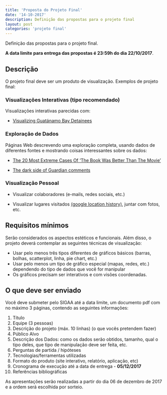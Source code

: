 ```yaml
---
title: 'Proposta do Projeto Final'
date: '14-10-2017'
description: Definição das propostas para o projeto final
layout: post
categories: 'projeto final'
---
```


Definição das propostas para o projeto final.

**A data limite para entrega das propostas é 23:59h do dia 22/10/2017**.

## Descrição
O projeto final deve ser um produto de visualização. Exemplos de projeto final:

### Visualizações Interativas (tipo recomendado)

Visualizações interativas parecidas com:

* [Visualizing Guatánamo Bay Detainees](https://braid.io/tile/guantanamo-bay-detainees)

### Exploração de Dados

Páginas Web descrevendo uma exploração completa, usando dados de diferentes fontes e mostrando coisas interessantes sobre os dados:

* [The 20 Most Extreme Cases Of ‘The Book Was Better Than The Movie’](http://fivethirtyeight.com/features/the-20-most-extreme-cases-of-the-book-was-better-than-the-movie/)

* [The dark side of Guardian comments](https://www.theguardian.com/technology/2016/apr/12/the-dark-side-of-guardian-comments?CMP=share_btn_tw)

### Visualização Pessoal

* Visualizar colaboradores (e-mails, redes sociais, etc.)

* Visualizar lugares visitados [(google location history)](https://www.google.com/maps/timeline), juntar com fotos, etc.

## Requisitos mínimos

Serão considerados os aspectos estéticos e funcionais. Além disso, o projeto deverá contemplar as seguintes técnicas de visualização: 

* Usar pelo menos três tipos diferentes de gráficos básicos (barras, bolhas, scatterplot, linha, pie chart, etc.)
* Usar pelo menos um tipo de gráfico especial (mapas, redes, etc.) dependendo do tipo de dados que você for manipular
* Os gráficos precisam ser interativos e com visões coordenadas.

## O que deve ser enviado

Você deve submeter pelo SIGAA até a data limite, um documento pdf com no máximo 3 páginas, contendo as seguintes informações:

1. Título
2. Equipe (3 pessoas)
3. Descrição do projeto (máx. 10 linhas) (o que vocês pretendem fazer)
4. Público Alvo
5. Descrição dos Dados: como os dados serão obtidos, tamanho, qual o tipo deles, que tipo de manipulação deve ser feita, etc.
6. Perguntas de partida / hipóteses
7. Tecnologias/ferramentas utilizadas
8. Formato do produto (site interativo, relatório, aplicação, etc)
9. Cronograma de execução até a data de entrega - **05/12/2017**
10. Referências bibliográficas

As apresentações serão realizadas a partir do dia 06 de dezembro de 2017 e a ordem será escolhida por sorteio.


